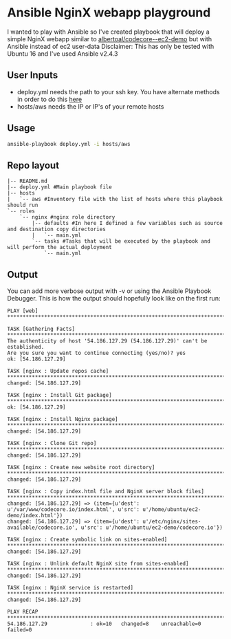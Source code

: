 # Ansible NginX webapp playground
I wanted to play with Ansible so I've created playbook that will deploy a simple NginX webapp similar to [albertoal/codecore--ec2-demo](https://github.com/albertoal/codecore--ec2-demo) but with Ansible instead of ec2 user-data
Disclaimer: This has only be tested with Ubuntu 16 and I've used Ansible v2.4.3


## User Inputs

  - deploy.yml needs the path to your ssh key. You have alternate methods in order to do this [here](https://stackoverflow.com/questions/33795607/how-to-define-ssh-private-key-for-servers-fetched-by-dynamic-inventory-in-files)
  - hosts/aws needs the IP or IP's of your remote hosts

## Usage

```bash
ansible-playbook deploy.yml -i hosts/aws
```

## Repo layout

```
|-- README.md 
|-- deploy.yml #Main playbook file
|-- hosts
|   `-- aws #Inventory file with the list of hosts where this playbook should run 
`-- roles 
    `-- nginx #nginx role directory
        |-- defaults #In here I defined a few variables such as source and destination copy directories
        |   `-- main.yml
        `-- tasks #Tasks that will be executed by the playbook and will perform the actual deployment
            `-- main.yml
```

## Output

You can add more verbose output with -v or using the Ansible Playbook Debugger. This is how the output should hopefully look like on the first run: 

```
PLAY [web] ************************************************************************************************************************************************************************************

TASK [Gathering Facts] ************************************************************************************************************************************************************************
The authenticity of host '54.186.127.29 (54.186.127.29)' can't be established.
Are you sure you want to continue connecting (yes/no)? yes
ok: [54.186.127.29]

TASK [nginx : Update repos cache] *************************************************************************************************************************************************************
changed: [54.186.127.29]

TASK [nginx : Install Git package] ************************************************************************************************************************************************************
ok: [54.186.127.29]

TASK [nginx : Install Nginx package] **********************************************************************************************************************************************************
changed: [54.186.127.29]

TASK [nginx : Clone Git repo] *****************************************************************************************************************************************************************
changed: [54.186.127.29]

TASK [nginx : Create new website root directory] **********************************************************************************************************************************************
changed: [54.186.127.29]

TASK [nginx : Copy index.html file and NginX server block files] ******************************************************************************************************************************
changed: [54.186.127.29] => (item={u'dest': u'/var/www/codecore.io/index.html', u'src': u'/home/ubuntu/ec2-demo/index.html'})
changed: [54.186.127.29] => (item={u'dest': u'/etc/nginx/sites-available/codecore.io', u'src': u'/home/ubuntu/ec2-demo/codecore.io'})

TASK [nginx : Create symbolic link on sites-enabled] ******************************************************************************************************************************************
changed: [54.186.127.29]

TASK [nginx : Unlink default NginX site from sites-enabled] ***********************************************************************************************************************************
changed: [54.186.127.29]

TASK [nginx : NginX service is restarted] *****************************************************************************************************************************************************
changed: [54.186.127.29]

PLAY RECAP ************************************************************************************************************************************************************************************
54.186.127.29              : ok=10   changed=8    unreachable=0    failed=0
```